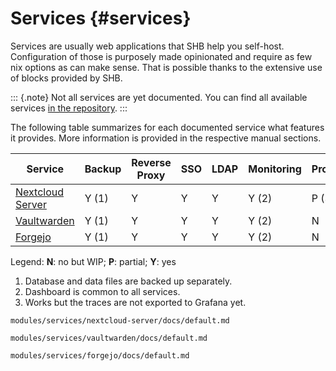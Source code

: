 # Services {#services}

Services are usually web applications that SHB help you self-host. Configuration of those is
purposely made opinionated and require as few nix options as can make sense. That is possible thanks to the extensive use of blocks provided by SHB.

::: {.note}
Not all services are yet documented. You can find all available services [in the repository](@REPO@/modules/services).
:::

The following table summarizes for each documented service what features it provides. More
information is provided in the respective manual sections.

| Service               | Backup | Reverse Proxy | SSO | LDAP  | Monitoring | Profiling |
|-----------------------|--------|---------------|-----|-------|------------|-----------|
| [Nextcloud Server][1] | Y (1)  | Y             | Y   | Y     | Y (2)      | P (3)     |
| [Vaultwarden][2]      | Y (1)  | Y             | Y   | Y     | Y (2)      | N         |
| [Forgejo][3]          | Y (1)  | Y             | Y   | Y     | Y (2)      | N         |

Legend: **N**: no but WIP; **P**: partial; **Y**: yes

1. Database and data files are backed up separately.
2. Dashboard is common to all services.
3. Works but the traces are not exported to Grafana yet.

[1]: services-nextcloud.html
[2]: services-vaultwarden.html
[3]: services-forgejo.html

```{=include=} chapters html:into-file=//services-nextcloud.html
modules/services/nextcloud-server/docs/default.md
```

```{=include=} chapters html:into-file=//services-vaultwarden.html
modules/services/vaultwarden/docs/default.md
```

```{=include=} chapters html:into-file=//services-forgejo.html
modules/services/forgejo/docs/default.md
```
